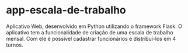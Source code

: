 # app-escala-de-trabalho

Aplicativo Web, desenvolvido em Python utilizando o framework Flask. O aplicativo tem a funcionalidade de criação de uma escala de trabalho mensal. Com ele é possível cadastrar funcionários e distribuí-los em 4 turnos.
